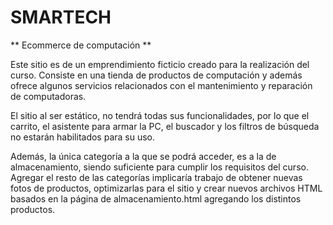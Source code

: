 # SMARTECH

** Ecommerce de computación **

Este sitio es de un emprendimiento ficticio creado para la realización del curso. Consiste en una tienda de productos de computación y además ofrece algunos servicios relacionados con el mantenimiento y reparación de computadoras.

El sitio al ser estático, no tendrá todas sus funcionalidades, por lo que el carrito, el asistente para armar la PC, el buscador y los filtros de búsqueda no estarán habilitados para su uso.

Además, la única categoría a la que se podrá acceder, es a la de almacenamiento, siendo suficiente para cumplir los requisitos del curso. Agregar el resto de las categorías implicaría trabajo de obtener nuevas fotos de productos, optimizarlas para el sitio y crear nuevos archivos HTML basados en la página de almacenamiento.html agregando los distintos productos.
